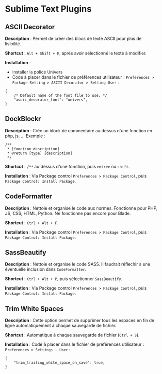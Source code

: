 # Sublime Text Plugins


## ASCII Decorator

**Description** : Permet de créer des blocs de texte ASCII pour plus de lisibilité.

**Shortcut** : `Alt + Shift + K`, après avoir sélectionné le texte à modifier.

**Installation** : 
* Installer la police Univers
* Code à placer dans le fichier de préférences utilisateur : `Preferences > Package Setting > ASCII Decorator > Setting User` :

```
{
    /* Default name of the font file to use. */
    "ascii_decorator_font": "univers",
}
```


## DockBlockr

**Description** : Crée un block de commentaire au dessus d'une fonction en php, js, ... Exemple :

```
/**
 * [function description]
 * @return [type] [description]
 */
```

**Shortcut** : `/**` au dessus d'une fonction, puis `entrée` ou `shift`.

**Installation** : Via Package control `Preferences > Package Control`, puis `Package Control: Install Package`.


## CodeFormatter

**Description** : Nettoie et organise le code aux normes. Fonctionne pour PHP, JS, CSS, HTML, Python. Ne fonctionne pas encore pour Blade.

**Shortcut** :  `Ctrl + Alt + F`.

**Installation** : Via Package control `Preferences > Package Control`, puis `Package Control: Install Package`.



## SassBeautify

**Description** : Nettoie et organise le code SASS. Il faudrait réflechir à une éventuelle inclusion dans `CodeFormatter`.

**Shortcut** : `Ctrl + Alt + P`, puis sélectionner `SassBeautify`.

**Installation** : Via Package control `Preferences > Package Control`, puis `Package Control: Install Package`.


## Trim White Spaces

**Description** : Cette option permet de supprimer tous les espaces en fin de ligne automatiquement à chaque sauvegarde de fichier.

**Shortcut** : Automatique à chaque sauvegarde de fichier (`Ctrl + S`).

**Installation** : 
Code à placer dans le fichier de préférences utilisateur : `Preferences > Settings - User` :

```
{
	"trim_trailing_white_space_on_save": true,
}
```
